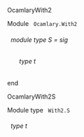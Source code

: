 OcamlaryWith2

 Module `` Ocamlary.With2`` 
<a id="module-type-S"></a>
###### &nbsp; module type S = sig

<a id="type-t"></a>
###### &nbsp; &nbsp; &nbsp; &nbsp;type t


end


OcamlaryWith2S

 Module type `` With2.S`` 
<a id="type-t"></a>
###### &nbsp; type t

